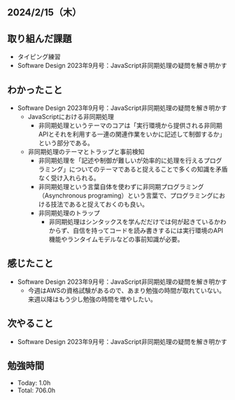 ## 2024/2/15（木）

## 取り組んだ課題

- タイピング練習
- Software Design 2023年9月号：JavaScript非同期処理の疑問を解き明かす

## わかったこと
- Software Design 2023年9月号：JavaScript非同期処理の疑問を解き明かす
  - JavaScriptにおける非同期処理
    - 非同期処理というテーマのコアは「実行環境から提供される非同期APIとそれを利用する一連の関連作業をいかに記述して制御するか」という部分である。
  - 非同期処理のテーマとトラップと事前検知
    - 非同期処理を「記述や制御が難しいが効率的に処理を行えるプログラミング」についてのテーマであると捉えることで多くの知識を矛盾なく受け入れられる。
    - 非同期処理という言葉自体を使わずに非同期プログラミング（Asynchronous programing）という言葉で、プログラミングにおける技法であると捉えておくのも良い。
    - 非同期処理のトラップ
      - 非同期処理はシンタックスを学んだだけでは何が起きているかわからず、自信を持ってコードを読み書きするには実行環境のAPI機能やランタイムモデルなどの事前知識が必要。


## 感じたこと 
- Software Design 2023年9月号：JavaScript非同期処理の疑問を解き明かす
  - 今週はAWSの資格試験があるので、あまり勉強の時間が取れていない。来週以降はもう少し勉強の時間を増やしたい。

## 次やること
- Software Design 2023年9月号：JavaScript非同期処理の疑問を解き明かす

## 勉強時間

- Today: 1.0h
- Total: 706.0h

